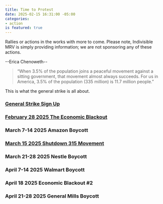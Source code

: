 ```yaml
---
title: Time to Protest
date: 2025-02-15 16:31:00 -05:00
categories:
- action
is featured: true
---
```


Rallies or actions in the works with more to come. Please note, Indivisible MRV is simply providing information; we are not sponsoring any of these actions.

--Erica Chenoweth--
> “When 3.5% of the population joins a peaceful movement against a sitting government, that movement almost always succeeds.
For us in America, 3.5% of the population (335 million) is 11.7 million people.” 
 
This is what the general strike is all about.
### [General Strike Sign Up](https://generalstrikeus.com/?utm_source=substack&utm_medium=email)

### [February 28 2025 The Economic Blackout](https://jointhepeoplesunion.com/command-center/f/the-economic-blackout-february-28th-2025)

### March 7-14 2025 Amazon Boycott 

### [March 15 2025 Shutdown 315 Movement](https://substack.com/home/post/p-156098363) 

### March 21-28 2025 Nestle Boycott

### April 7-14 2025 Walmart Boycott

### April 18 2025 Economic Blackout #2

### April 21-28 2025 General Mills Boycott


